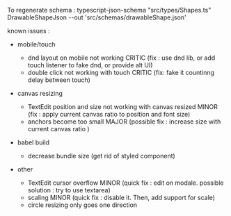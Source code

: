 To regenerate schema :
typescript-json-schema "src/types/Shapes.ts" DrawableShapeJson --out 'src/schemas/drawableShape.json'

known issues :

- mobile/touch

  - dnd layout on mobile not working CRITIC (fix : use dnd lib, or add touch listener to fake dnd, or provide alt UI)
  - double click not working with touch CRITIC (fix: fake it countinng delay between touch)

- canvas resizing

  - TextEdit position and size not working with canvas resized MINOR (fix : apply current canvas ratio to position and font size)
  - anchors become too small MAJOR (possible fix : increase size with current canvas ratio )

- babel build
  - decrease bundle size (get rid of styled component)

- other
  - TextEdit cursor overflow MINOR (quick fix : edit on modale. possible solution : try to use textarea)
  - scaling MINOR (quick fix : disable it. Then, add support for scale)
  - circle resizing only goes one direction


